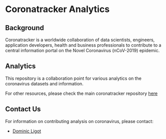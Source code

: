 # Coronatracker Analytics

## Background

Coronatracker is a worldwide collaboration of data scientists, engineers, application developers, health and business professionals to contribute to a central information portal on the Novel Coronavirus (nCoV-2019) epidemic. 

## Analytics

This repository is a collaboration point for various analytics on the coronavirus datasets and information. 

For other resources, please check the main coronatracker repository [here](https://github.com/theleadio/coronatracker)

## Contact Us

For information on contributing analysis on coronavirus, please contact: 

* [Dominic Ligot](https://www.linkedin.com/in/docligot/)

